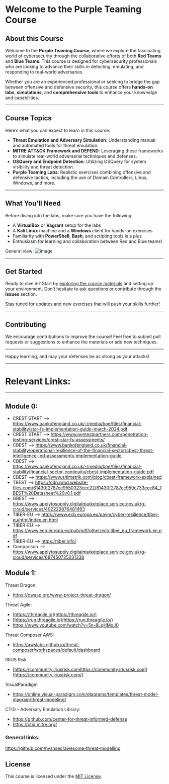 # Welcome to the Purple Teaming Course

## About this Course

Welcome to the **Purple Teaming Course**, where we explore the fascinating world of cybersecurity through the collaborative efforts of both **Red Teams** and **Blue Teams**. This course is designed for cybersecurity professionals who are looking to advance their skills in detecting, emulating, and responding to real-world adversaries.

Whether you are an experienced professional or seeking to bridge the gap between offensive and defensive security, this course offers **hands-on labs**, **simulations**, and **comprehensive tools** to enhance your knowledge and capabilities.

---

## Course Topics

Here’s what you can expect to learn in this course:

- **Threat Emulation and Adversary Simulation**: Understanding manual and automated tools for threat emulation.
- **MITRE ATT&CK Framework and DEFEND**: Leveraging these frameworks to simulate real-world adversarial techniques and defenses.
- **OSQuery and Endpoint Detection**: Utilizing OSQuery for system visibility and threat detection.
- **Purple Teaming Labs**: Realistic exercises combining offensive and defensive tactics, including the use of Domain Controllers, Linux, Windows, and more.

---

## What You’ll Need

Before diving into the labs, make sure you have the following:

- A **VirtualBox** or **Vagrant** setup for the labs
- A **Kali Linux** machine and a **Windows** client for hands-on exercises
- Familiarity with **PowerShell**, **Bash**, and scripting tools is a plus
- Enthusiasm for learning and collaboration between Red and Blue teams!

General view:
![image](https://github.com/user-attachments/assets/abaf2246-28b5-43c8-8572-4fcb26e63510)

---

## Get Started

Ready to dive in? Start by [exploring the course materials](./Class) and setting up your environment. Don’t hesitate to ask questions or contribute through the **Issues** section.

Stay tuned for updates and new exercises that will push your skills further!

---

## Contributing

We encourage contributions to improve the course! Feel free to submit pull requests or suggestions to enhance the materials or add new techniques.

---

Happy learning, and may your defenses be as strong as your attacks!

---

# Relevant Links:
---
## Module 0:
- CREST START --> https://www.bankofengland.co.uk/-/media/boe/files/financial-stability/star-fs-implementation-guide-march-2024.pdf
- CREST START --> https://www.pentestpartners.com/penetration-testing-services/crest-star-fs-assessments/
- CBEST --> https://www.bankofengland.co.uk/financial-stability/operational-resilience-of-the-financial-sector/cbest-threat-intelligence-led-assessments-implementation-guide
- CBEST --> https://www.bankofengland.co.uk/-/media/boe/files/financial-stability/financial-sector-continuity/cbest-implementation-guide.pdf
- CBEST --> https://www.altimetrik.com/blog/cbest-framework-explained
- TBEST --> https://cdn.prod.website-files.com/61430f2787cc9550323eec22/61430f2787cc959c733eec84_TBEST%20Datasheet%20v0.1.pdf
- GBEST --> https://www.applytosupply.digitalmarketplace.service.gov.uk/g-cloud/services/492229876481463
- TIBER-EU --> https://www.ecb.europa.eu/paym/cyber-resilience/tiber-eu/html/index.en.html
- TIBER-EU --> https://www.ecb.europa.eu/pub/pdf/other/ecb.tiber_eu_framework.en.pdf
- TIBER-EU --> https://tiber.info/
- Comparison --> https://www.applytosupply.digitalmarketplace.service.gov.uk/g-cloud/services/687450725031338

## Module 1:

Threat Dragon: 
- https://owasp.org/www-project-threat-dragon/

Threat Agile:

- [https://threagile.io](https://threagile.io/)
- [https://run.threagile.io](https://run.threagile.io/)
- https://www.youtube.com/watch?v=5n-8LqHMoJ0

Threat Composer AWS:

- https://awslabs.github.io/threat-composer/workspaces/default/dashboard

IRIUS Risk

- [https://community.iriusrisk.comhttps://community.iriusrisk.com](https://community.iriusrisk.com/)

VisualParadigm

- https://online.visual-paradigm.com/diagrams/templates/threat-model-diagram/threat-modeling/

CTID - Adversary Emulation Library:

- https://github.com/center-for-threat-informed-defense
- https://ctid.mitre.org/

### General links:

https://github.com/hysnsec/awesome-threat-modelling

## License

This course is licensed under the [MIT License](./LICENSE).


